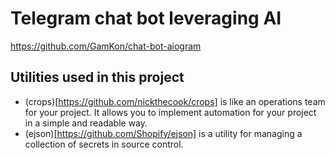 # Telegram chat bot leveraging AI
https://github.com/GamKon/chat-bot-aiogram


## Utilities used in this project
- (crops)[https://github.com/nickthecook/crops] is like an operations team for your project. It allows you to implement automation for your project in a simple and readable way.
- (ejson)[https://github.com/Shopify/ejson] is a utility for managing a collection of secrets in source control.
